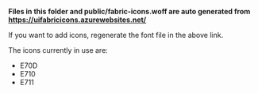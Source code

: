 **Files in this folder and public/fabric-icons.woff are auto generated from https://uifabricicons.azurewebsites.net/**

If you want to add icons, regenerate the font file in the above link.

The icons currently in use are:

* E70D
* E710
* E711
